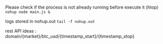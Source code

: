 Please check if the process is not already running before execute it (htop)
`nohup node main.js &`

logs stored in nohup.out
`tail -f nohup.out`

rest API ideas :
domain/{market}/btc_usd/{timestamp_start}/{timestamp_stop}
